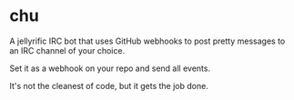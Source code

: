 # chu
A jellyrific IRC bot that uses GitHub webhooks to post pretty messages to an
IRC channel of your choice.

Set it as a webhook on your repo and send all events.

It's not the cleanest of code, but it gets the job done.
